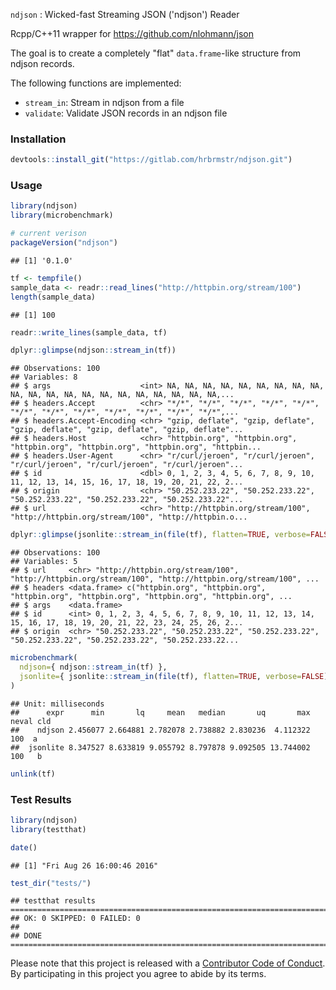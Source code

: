 
`ndjson` : Wicked-fast Streaming JSON ('ndjson') Reader

Rcpp/C++11 wrapper for <https://github.com/nlohmann/json>

The goal is to create a completely "flat" `data.frame`-like structure from ndjson records.

The following functions are implemented:

-   `stream_in`: Stream in ndjson from a file
-   `validate`: Validate JSON records in an ndjson file

### Installation

``` r
devtools::install_git("https://gitlab.com/hrbrmstr/ndjson.git")
```

### Usage

``` r
library(ndjson)
library(microbenchmark)

# current verison
packageVersion("ndjson")
```

    ## [1] '0.1.0'

``` r
tf <- tempfile()
sample_data <- readr::read_lines("http://httpbin.org/stream/100")
length(sample_data)
```

    ## [1] 100

``` r
readr::write_lines(sample_data, tf)

dplyr::glimpse(ndjson::stream_in(tf))
```

    ## Observations: 100
    ## Variables: 8
    ## $ args                    <int> NA, NA, NA, NA, NA, NA, NA, NA, NA, NA, NA, NA, NA, NA, NA, NA, NA, NA, NA, NA, NA,...
    ## $ headers.Accept          <chr> "*/*", "*/*", "*/*", "*/*", "*/*", "*/*", "*/*", "*/*", "*/*", "*/*", "*/*", "*/*",...
    ## $ headers.Accept-Encoding <chr> "gzip, deflate", "gzip, deflate", "gzip, deflate", "gzip, deflate", "gzip, deflate"...
    ## $ headers.Host            <chr> "httpbin.org", "httpbin.org", "httpbin.org", "httpbin.org", "httpbin.org", "httpbin...
    ## $ headers.User-Agent      <chr> "r/curl/jeroen", "r/curl/jeroen", "r/curl/jeroen", "r/curl/jeroen", "r/curl/jeroen"...
    ## $ id                      <dbl> 0, 1, 2, 3, 4, 5, 6, 7, 8, 9, 10, 11, 12, 13, 14, 15, 16, 17, 18, 19, 20, 21, 22, 2...
    ## $ origin                  <chr> "50.252.233.22", "50.252.233.22", "50.252.233.22", "50.252.233.22", "50.252.233.22"...
    ## $ url                     <chr> "http://httpbin.org/stream/100", "http://httpbin.org/stream/100", "http://httpbin.o...

``` r
dplyr::glimpse(jsonlite::stream_in(file(tf), flatten=TRUE, verbose=FALSE))
```

    ## Observations: 100
    ## Variables: 5
    ## $ url     <chr> "http://httpbin.org/stream/100", "http://httpbin.org/stream/100", "http://httpbin.org/stream/100", ...
    ## $ headers <data.frame> c("httpbin.org", "httpbin.org", "httpbin.org", "httpbin.org", "httpbin.org", "httpbin.org", ...
    ## $ args    <data.frame> 
    ## $ id      <int> 0, 1, 2, 3, 4, 5, 6, 7, 8, 9, 10, 11, 12, 13, 14, 15, 16, 17, 18, 19, 20, 21, 22, 23, 24, 25, 26, 2...
    ## $ origin  <chr> "50.252.233.22", "50.252.233.22", "50.252.233.22", "50.252.233.22", "50.252.233.22", "50.252.233.22...

``` r
microbenchmark(
  ndjson={ ndjson::stream_in(tf) },
  jsonlite={ jsonlite::stream_in(file(tf), flatten=TRUE, verbose=FALSE) }
)
```

    ## Unit: milliseconds
    ##      expr      min       lq     mean   median       uq       max neval cld
    ##    ndjson 2.456077 2.664881 2.782078 2.738882 2.830236  4.112322   100  a 
    ##  jsonlite 8.347527 8.633819 9.055792 8.797878 9.092505 13.744002   100   b

``` r
unlink(tf)
```

### Test Results

``` r
library(ndjson)
library(testthat)

date()
```

    ## [1] "Fri Aug 26 16:00:46 2016"

``` r
test_dir("tests/")
```

    ## testthat results ========================================================================================================
    ## OK: 0 SKIPPED: 0 FAILED: 0
    ## 
    ## DONE ===================================================================================================================

Please note that this project is released with a [Contributor Code of Conduct](CONDUCT.md). By participating in this project you agree to abide by its terms.
